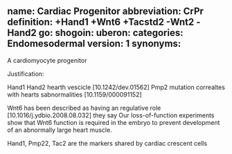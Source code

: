 name: Cardiac Progenitor
abbreviation: CrPr
definition: +Hand1 +Wnt6 +Tacstd2 -Wnt2 -Hand2 
go:
shogoin: 
uberon: 
categories: Endomesodermal
version: 1
synonyms:
---

A cardiomyocyte progenitor

Justification:

Hand1 Hand2 hearth vescicle [10.1242/dev.01562]
Pmp2 mutation correaltes with hearts sabnormalities [10.1159/000091152]

Wnt6 has been described as having an regulative role [10.1016/j.ydbio.2008.08.032] they say Our loss-of-function experiments show that Wnt6 function is required in the embryo to prevent development of an abnormally large heart muscle.

Hand1, Pmp22, Tac2 are the markers shared by cardiac crescent cells

